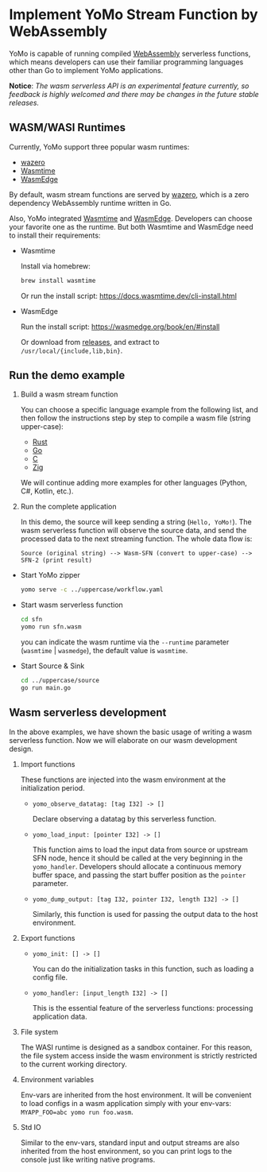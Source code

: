 # Implement YoMo Stream Function by WebAssembly

YoMo is capable of running compiled [WebAssembly](https://webassembly.org)
serverless functions, which means developers can use their familiar programming
languages other than Go to implement YoMo applications.

**Notice**: _The wasm serverless API is an experimental feature currently, so
feedback is highly welcomed and there may be changes in the future stable
releases._

## WASM/WASI Runtimes

Currently, YoMo support three popular wasm runtimes:

- [wazero](https://wazero.io)
- [Wasmtime](https://wasmtime.dev)
- [WasmEdge](https://wasmedge.org)

By default, wasm stream functions are served by [wazero](https://wazero.io), 
which is a zero dependency WebAssembly runtime written in Go.

Also, YoMo integrated [Wasmtime](https://wasmtime.dev) and
[WasmEdge](https://wasmedge.org). Developers can choose your favorite one as the runtime. 
But both Wasmtime and WasmEdge need to install their requirements:

- Wasmtime

  Install via homebrew:

  ```sh
  brew install wasmtime
  ```

  Or run the install script: https://docs.wasmtime.dev/cli-install.html

- WasmEdge

  Run the install script: https://wasmedge.org/book/en/#install

  Or download from [releases](https://github.com/wasmedge/wasmedge/releases),
  and extract to `/usr/local/{include,lib,bin}`.

## Run the demo example

1. Build a wasm stream function

   You can choose a specific language example from the following list, and then
   follow the instructions step by step to compile a wasm file (string
   upper-case):

   - [Rust](sfn/rust/README.md)
   - [Go](sfn/go/README.md)
   - [C](sfn/c/README.md)
   - [Zig](sfn/zig/README.md)

   We will continue adding more examples for other languages (Python, C#,
   Kotlin, etc.).

2. Run the complete application

   In this demo, the source will keep sending a string (`Hello, YoMo!`). The
   wasm serverless function will observe the source data, and send the processed
   data to the next streaming function. The whole data flow is:

   `Source (original string) --> Wasm-SFN (convert to upper-case) --> SFN-2 (print result)`

- Start YoMo zipper

  ```sh
  yomo serve -c ../uppercase/workflow.yaml
  ```

- Start wasm serverless function

  ```sh
  cd sfn
  yomo run sfn.wasm
  ```

  you can indicate the wasm runtime via the `--runtime` parameter (`wasmtime` |
  `wasmedge`), the default value is `wasmtime`.

- Start Source & Sink

  ```sh
  cd ../uppercase/source
  go run main.go
  ```

## Wasm serverless development

In the above examples, we have shown the basic usage of writing a wasm
serverless function. Now we will elaborate on our wasm development design.

1. Import functions

   These functions are injected into the wasm environment at the initialization
   period.

   - `yomo_observe_datatag: [tag I32] -> []`

     Declare observing a datatag by this serverless function.

   - `yomo_load_input: [pointer I32] -> []`

     This function aims to load the input data from source or upstream SFN node,
     hence it should be called at the very beginning in the `yomo_handler`.
     Developers should allocate a continuous memory buffer space, and passing
     the start buffer position as the `pointer` parameter.

   - `yomo_dump_output: [tag I32, pointer I32, length I32] -> []`

     Similarly, this function is used for passing the output data to the host
     environment.

2. Export functions

   - `yomo_init: [] -> []`

     You can do the initialization tasks in this function, such as loading a
     config file.

   - `yomo_handler: [input_length I32] -> []`

     This is the essential feature of the serverless functions: processing
     application data.

3. File system

   The WASI runtime is designed as a sandbox container. For this reason, the
   file system access inside the wasm environment is strictly restricted to the
   current working directory.

4. Environment variables

   Env-vars are inherited from the host environment. It will be convenient to
   load configs in a wasm application simply with your env-vars:
   `MYAPP_FOO=abc yomo run foo.wasm`.

5. Std IO

   Similar to the env-vars, standard input and output streams are also inherited
   from the host environment, so you can print logs to the console just like
   writing native programs.
